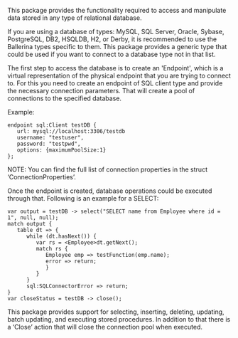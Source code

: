 This package provides the functionality required to access and manipulate data stored in any type of relational database. 

If you are using a database of types: MySQL, SQL Server, Oracle, Sybase, PostgreSQL, DB2, HSQLDB, H2, or Derby, it is recommended to use the Ballerina types specific to them. This package provides a generic type that could be used if you want to connect to a database type not in that list.

The first step to access the database is to create an 'Endpoint', which is a virtual representation of the physical endpoint that you are trying to connect to. For this you need to create an endpoint of SQL client type and provide the necessary connection parameters. That will create a pool of connections to the specified database.

Example:
```
endpoint sql:Client testDB {
   url: mysql://localhost:3306/testdb
   username: "testuser",
   password: "testpwd",
   options: {maximumPoolSize:1}
};
```
NOTE: You can find the full list of connection properties in the struct ‘ConnectionProperties’.

Once the endpoint is created, database operations could be executed through that. Following is an example for a SELECT:
```
var output = testDB -> select("SELECT name from Employee where id = 1", null, null);
match output {
   table dt => {
      while (dt.hasNext()) {
         var rs = <Employee>dt.getNext();
         match rs {
            Employee emp => testFunction(emp.name);
            error => return;
            }
         }
	  }
      sql:SQLConnectorError => return;
}
var closeStatus = testDB -> close();
```
This package provides support for selecting, inserting, deleting, updating, batch updating, and executing stored procedures. In addition to that there is a ‘Close’ action that will close the connection pool when executed.

